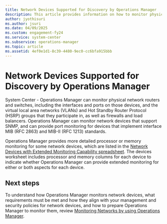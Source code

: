 ```yaml
---
title: Network Devices Supported for Discovery by Operations Manager
description: This article provides information on how to monitor physical network routers and switches including the interfaces and ports.
author: jyothisuri
ms.author: jsuri
ms.date: 04/09/2025
ms.custom: engagement-fy24
ms.service: system-center
ms.subservice: operations-manager
ms.topic: article
ms.assetid: 4ef0e1d1-8c39-4480-9ec0-cc6bfa915bbb
---
```


# Network Devices Supported for Discovery by Operations Manager

System Center - Operations Manager can monitor physical network routers and switches, including the interfaces and ports on those devices, and the virtual local area networks (VLANs) and Hot Standby Router Protocol (HSRP) groups that they participate in, as well as firewalls and load balancers. Operations Manager can monitor network devices that support SNMP, and can provide port monitoring for devices that implement interface MIB (RFC 2863) and MIB-II (RFC 1213) standards.  

Operations Manager provides more detailed processor or memory monitoring for some network devices, which are listed in the [Network Devices with Extended Monitoring Capability spreadsheet](https://www.microsoft.com/download/details.aspx?id=51219). The devices worksheet includes processor and memory columns for each device to indicate whether Operations Manager can provide extended monitoring for either or both aspects for each device.  

## Next steps

To understand how Operations Manager monitors network devices, what requirements must be met and how they align with your management and security policies for network devices, and how to prepare Operations Manager to monitor them, review [Monitoring Networks by using Operations Manager](manage-monitor-networkdevice-overview.md).  
